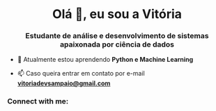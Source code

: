 <h1 align="center">Olá 👋, eu sou a Vitória</h1>
<h3 align="center">Estudante de análise e desenvolvimento de sistemas apaixonada por ciência de dados</h3>

- 🌱 Atualmente estou aprendendo **Python e Machine Learning**

- 📫 Caso queira entrar em contato por e-mail **vitoriadevsampaio@gmail.com**

<h3 align="left">Connect with me:</h3>
<p align="left">
</p>
